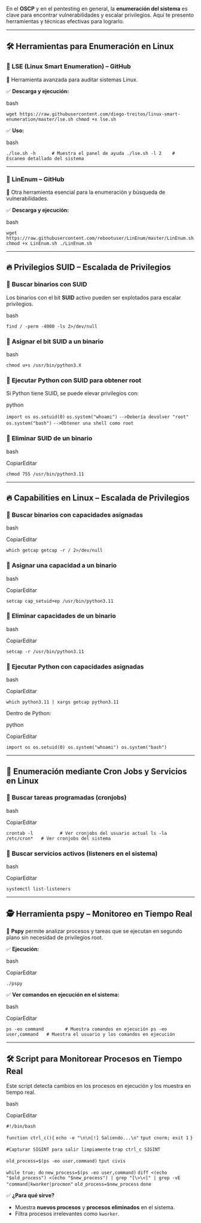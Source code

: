 En el **OSCP** y en el pentesting en general, la **enumeración del sistema** es clave para encontrar vulnerabilidades y escalar privilegios. Aquí te presento herramientas y técnicas efectivas para lograrlo.

---

## 🛠 **Herramientas para Enumeración en Linux**

### 🔹 **LSE (Linux Smart Enumeration) – GitHub**

📌 Herramienta avanzada para auditar sistemas Linux.

✅ **Descarga y ejecución:**

bash



`wget https://raw.githubusercontent.com/diego-treitos/linux-smart-enumeration/master/lse.sh chmod +x lse.sh`

✅ **Uso:**

bash



`./lse.sh -h      # Muestra el panel de ayuda ./lse.sh -l 2    # Escaneo detallado del sistema`

---

### 🔹 **LinEnum – GitHub**

📌 Otra herramienta esencial para la enumeración y búsqueda de vulnerabilidades.

✅ **Descarga y ejecución:**

bash

`wget https://raw.githubusercontent.com/rebootuser/LinEnum/master/LinEnum.sh chmod +x LinEnum.sh ./LinEnum.sh`

---

## 🔥 **Privilegios SUID – Escalada de Privilegios**

### 📍 **Buscar binarios con SUID**

Los binarios con el bit **SUID** activo pueden ser explotados para escalar privilegios.

bash

`find / -perm -4000 -ls 2>/dev/null`

### 📍 **Asignar el bit SUID a un binario**

bash

`chmod u+s /usr/bin/python3.X`

### 📍 **Ejecutar Python con SUID para obtener root**

Si Python tiene SUID, se puede elevar privilegios con:

python



`import os os.setuid(0)` 
`os.system("whoami")` 
`-->Debería devolver "root"` 
`os.system("bash")` 
`-->Obtener una shell como root`

### 📍 **Eliminar SUID de un binario**

bash

CopiarEditar

`chmod 755 /usr/bin/python3.11`

---

## 🔥 **Capabilities en Linux – Escalada de Privilegios**

### 📍 **Buscar binarios con capacidades asignadas**

bash

CopiarEditar

`which getcap getcap -r / 2>/dev/null`

### 📍 **Asignar una capacidad a un binario**

bash

CopiarEditar

`setcap cap_setuid+ep /usr/bin/python3.11`

### 📍 **Eliminar capacidades de un binario**

bash

CopiarEditar

`setcap -r /usr/bin/python3.11`

### 📍 **Ejecutar Python con capacidades asignadas**

bash

CopiarEditar

`which python3.11 | xargs getcap python3.11`

Dentro de Python:

python

CopiarEditar

`import os os.setuid(0) os.system("whoami") os.system("bash")`

---

## 🔎 **Enumeración mediante Cron Jobs y Servicios en Linux**

### 📍 **Buscar tareas programadas (cronjobs)**

bash

CopiarEditar

`crontab -l          # Ver cronjobs del usuario actual ls -la /etc/cron*   # Ver cronjobs del sistema`

### 📍 **Buscar servicios activos (listeners en el sistema)**

bash

CopiarEditar

`systemctl list-listeners`

---

## 🕵️ **Herramienta pspy – Monitoreo en Tiempo Real**

📌 **Pspy** permite analizar procesos y tareas que se ejecutan en segundo plano sin necesidad de privilegios root.

✅ **Ejecución:**

bash

CopiarEditar

`./pspy`

✅ **Ver comandos en ejecución en el sistema:**

bash

CopiarEditar

`ps -eo command        # Muestra comandos en ejecución ps -eo user,command   # Muestra el usuario y los comandos en ejecución`

---

## 🛠 **Script para Monitorear Procesos en Tiempo Real**

Este script detecta cambios en los procesos en ejecución y los muestra en tiempo real.

bash

CopiarEditar

`#!/bin/bash`

`function ctrl_c(){`
  `echo -e "\n\n[!] Saliendo...\n"`
  `tput cnorm; exit 1`
`}`

`#Capturar SIGINT para salir limpiamente`
`trap ctrl_c SIGINT`

`old_process=$(ps -eo user,command)`
`tput civis`

`while true; do`
  `new_process=$(ps -eo user,command)`
  `diff <(echo "$old_process") <(echo "$new_process") | grep "[\>\<]" | grep -vE "command|kworker|procmon"`
  `old_process=$new_process`
`done`

✅ **¿Para qué sirve?**

- Muestra **nuevos procesos** y **procesos eliminados** en el sistema.
- Filtra procesos irrelevantes como `kworker`.
